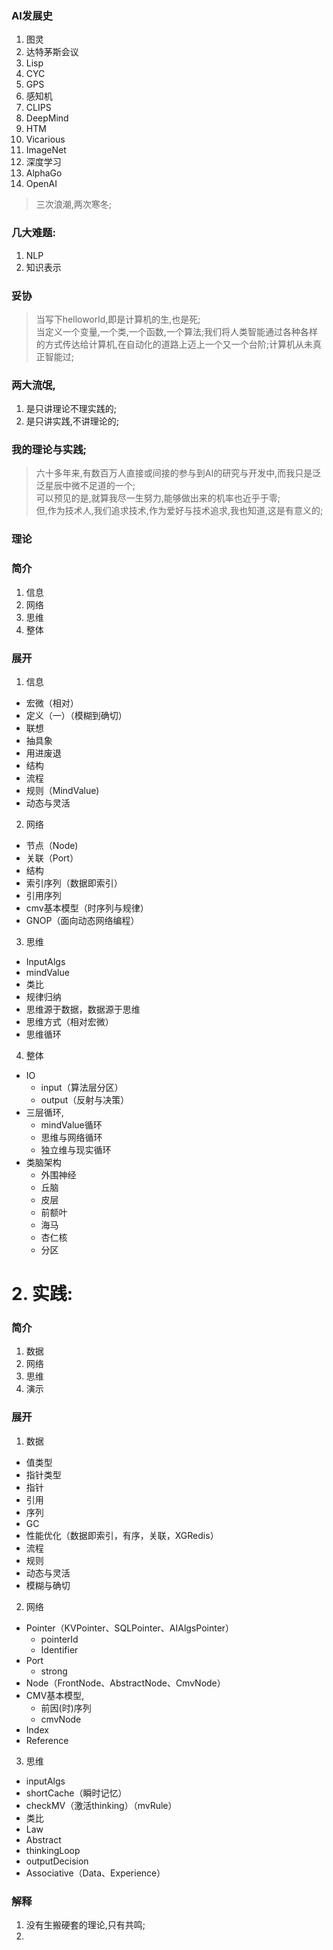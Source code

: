 ### AI发展史

1. 图灵
1. 达特茅斯会议
2. Lisp
3. CYC
4. GPS
5. 感知机
6. CLIPS
7. DeepMind
8. HTM
9. Vicarious
10. ImageNet
11. 深度学习
12. AlphaGo
13. OpenAI

> 三次浪潮,两次寒冬;


### 几大难题:

1. NLP
2. 知识表示

### 妥协

> 当写下helloworld,即是计算机的生,也是死;  
> 当定义一个变量,一个类,一个函数,一个算法;我们将人类智能通过各种各样的方式传达给计算机,在自动化的道路上迈上一个又一个台阶;计算机从未真正智能过;


### 两大流氓,
1. 是只讲理论不理实践的;
2. 是只讲实践,不讲理论的;


### 我的理论与实践;

> 六十多年来,有数百万人直接或间接的参与到AI的研究与开发中,而我只是泛泛星辰中微不足道的一个;  
> 可以预见的是,就算我尽一生努力,能够做出来的机率也近乎于零;  
> 但,作为技术人,我们追求技术,作为爱好与技术追求,我也知道,这是有意义的;  


### 理论



### 简介

1. 信息
2. 网络
3. 思维
4. 整体

### 展开

1. 信息
  * 宏微（相对）
  * 定义（一）（模糊到确切）
  * 联想
  * 抽具象
  * 用进废退
  * 结构
  * 流程
  * 规则（MindValue)
  * 动态与灵活
2. 网络
  * 节点（Node)
  * 关联（Port）
  * 结构
  * 索引序列（数据即索引）
  * 引用序列
  * cmv基本模型（时序列与规律）
  * GNOP（面向动态网络编程）
3. 思维
  * InputAlgs
  * mindValue
  * 类比
  * 规律归纳
  * 思维源于数据，数据源于思维
  * 思维方式（相对宏微）
  * 思维循环
4. 整体
  * IO
    - input（算法层分区）
    - output（反射与决策）
  * 三层循环,
    - mindValue循环
    - 思维与网络循环
    - 独立维与现实循环
  * 类脑架构
    - 外围神经
    - 丘脑
    - 皮层
    - 前额叶
    - 海马
    - 杏仁核
    - 分区



# 2. 实践:

### 简介

1. 数据
2. 网络
3. 思维
4. 演示

### 展开

1. 数据
  * 值类型
  * 指针类型
  * 指针
  * 引用
  * 序列
  * GC
  * 性能优化（数据即索引，有序，关联，XGRedis）
  * 流程
  * 规则
  * 动态与灵活
  * 模糊与确切
2. 网络
  * Pointer（KVPointer、SQLPointer、AIAlgsPointer）
    - pointerId
    - Identifier
  * Port
    - strong
  * Node（FrontNode、AbstractNode、CmvNode）
  * CMV基本模型,
    * 前因(时)序列
    * cmvNode
  * Index
  * Reference
3. 思维
  * inputAlgs
  * shortCache（瞬时记忆）
  * checkMV（激活thinking）（mvRule）
  * 类比
  * Law
  * Abstract
  * thinkingLoop
  * outputDecision
  * Associative（Data、Experience）




### 解释

1. 没有生搬硬套的理论,只有共鸣;
2.
